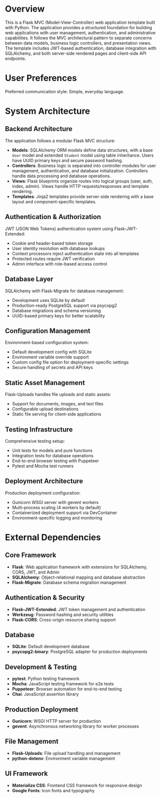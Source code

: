 # Overview

This is a Flask MVC (Model-View-Controller) web application template built with Python. The application provides a structured foundation for building web applications with user management, authentication, and administrative capabilities. It follows the MVC architectural pattern to separate concerns between data models, business logic controllers, and presentation views. The template includes JWT-based authentication, database integration with SQLAlchemy, and both server-side rendered pages and client-side API endpoints.

# User Preferences

Preferred communication style: Simple, everyday language.

# System Architecture

## Backend Architecture
The application follows a modular Flask MVC structure:

- **Models**: SQLAlchemy ORM models define data structures, with a base `User` model and extended `Student` model using table inheritance. Users have UUID primary keys and secure password hashing.
- **Controllers**: Business logic is separated into controller modules for user management, authentication, and database initialization. Controllers handle data processing and database operations.
- **Views**: Flask blueprints organize routes into logical groups (user, auth, index, admin). Views handle HTTP requests/responses and template rendering.
- **Templates**: Jinja2 templates provide server-side rendering with a base layout and component-specific templates.

## Authentication & Authorization
JWT (JSON Web Tokens) authentication system using Flask-JWT-Extended:
- Cookie and header-based token storage
- User identity resolution with database lookups
- Context processors inject authentication state into all templates
- Protected routes require JWT verification
- Admin interface with role-based access control

## Database Layer
SQLAlchemy with Flask-Migrate for database management:
- Development uses SQLite by default
- Production-ready PostgreSQL support via psycopg2
- Database migrations and schema versioning
- UUID-based primary keys for better scalability

## Configuration Management
Environment-based configuration system:
- Default development config with SQLite
- Environment variable override support
- Custom config file option for deployment-specific settings
- Secure handling of secrets and API keys

## Static Asset Management
Flask-Uploads handles file uploads and static assets:
- Support for documents, images, and text files
- Configurable upload destinations
- Static file serving for client-side applications

## Testing Infrastructure
Comprehensive testing setup:
- Unit tests for models and pure functions
- Integration tests for database operations
- End-to-end browser testing with Puppeteer
- Pytest and Mocha test runners

## Deployment Architecture
Production deployment configuration:
- Gunicorn WSGI server with gevent workers
- Multi-process scaling (4 workers by default)
- Containerized deployment support via DevContainer
- Environment-specific logging and monitoring

# External Dependencies

## Core Framework
- **Flask**: Web application framework with extensions for SQLAlchemy, CORS, JWT, and Admin
- **SQLAlchemy**: Object-relational mapping and database abstraction
- **Flask-Migrate**: Database schema migration management

## Authentication & Security
- **Flask-JWT-Extended**: JWT token management and authentication
- **Werkzeug**: Password hashing and security utilities
- **Flask-CORS**: Cross-origin resource sharing support

## Database
- **SQLite**: Default development database
- **psycopg2-binary**: PostgreSQL adapter for production deployments

## Development & Testing
- **pytest**: Python testing framework
- **Mocha**: JavaScript testing framework for e2e tests
- **Puppeteer**: Browser automation for end-to-end testing
- **Chai**: JavaScript assertion library

## Production Deployment
- **Gunicorn**: WSGI HTTP server for production
- **gevent**: Asynchronous networking library for worker processes

## File Management
- **Flask-Uploads**: File upload handling and management
- **python-dotenv**: Environment variable management

## UI Framework
- **Materialize CSS**: Frontend CSS framework for responsive design
- **Google Fonts**: Icon fonts and typography